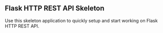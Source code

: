 ## Flask HTTP REST API Skeleton

Use this skeleton application to quickly setup and start working on Flask HTTP REST API.